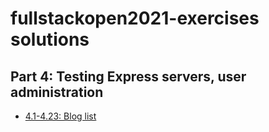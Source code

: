 # fullstackopen2021-exercises solutions

## Part 4: Testing Express servers, user administration

- [4.1-4.23: Blog list](./bloglist)
